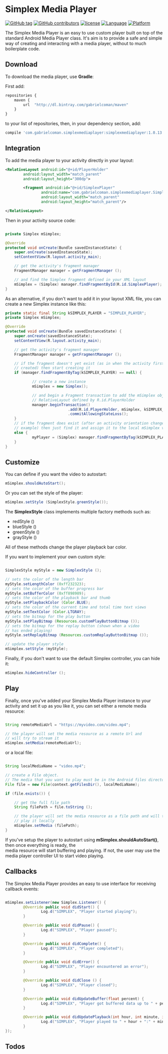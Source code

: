 Simplex Media Player
====================

[![GitHub tag](https://img.shields.io/github/tag/devgabrielcoman/simplex-media-player.svg)]() [![GitHub contributors](https://img.shields.io/github/contributors/devgabrielcoman/simplex-media-player.svg)]() [![license](https://img.shields.io/github/license/devgabrielcoman/simplex-media-player.svg)]() [![Language](https://img.shields.io/badge/language-java-f48041.svg?style=flat)]() [![Platform](https://img.shields.io/badge/platform-android-lightgrey.svg)]()

The Simplex Media Player is an easy to use custom player built on top of the standard Android Media Player class.
It's aim is to provide a safe and simple way of creating and interacting with a media player, without to much boilerplate code.

Download
--------

To download the media player, use **Gradle**:

First add:

```javascript
repositories {
    maven {
        url  "http://dl.bintray.com/gabrielcoman/maven"
    }
}

```

to your list of repositories, then, in your dependency section, add:

```javascript
compile 'com.gabrielcoman.simplexmediaplayer:simplexmediaplayer:1.0.13'

```

Integration
-----------

To add the media player to your activity directly in your layout:

```xml
<RelativeLayout android:id="@+id/PlayerHolder"
		android:layout_width="match_parent"
		android:layout_height="300dp">

		<fragment android:id="@+id/SimplexPlayer"
				android:name="com.gabrielcoman.simplexmediaplayer.Simplex"
				android:layout_width="match_parent"
				android:layout_height="match_parent"/>

</RelativeLayout>

```

Then in your activity source code:

```java

private Simplex mSimplex;

@Override
protected void onCreate(Bundle savedInstanceState) {
	super.onCreate(savedInstanceState);
	setContentView(R.layout.activity_main);

	// get the activity's fragment manager
	FragmentManager manager = getFragmentManager ();

	// and find the Simplex fragment defined in your XML layout
	mSimplex = (Simplex) manager.findFragmentById(R.id.SimplexPlayer);
}

```

As an alternative, if you don't want to add it in your layout XML file, you can create
a new Simplex instance like this:

```java
private static final String kSIMPLEX_PLAYER = "SIMPLEX_PLAYER";
private Simplex mSimplex;

@Override
protected void onCreate(Bundle savedInstanceState) {
	super.onCreate(savedInstanceState);
	setContentView(R.layout.activity_main);

	// get the activity's fragment manager
	FragmentManager manager = getFragmentManager ();

	// if the fragment doesn't yet exist (as in when the activity first gets
	// created) then start creating it
	if (manager.findFragmentByTag(kSIMPLEX_PLAYER) == null) {

			// create a new instance
			mSimplex = new Simplex();

			// and begin a Fragment transaction to add the mSimplex object to the
			// RelativeLayout defined by R.id.PlayerHolder
			manager.beginTransaction()
							.add(R.id.PlayerHolder, mSimplex, kSIMPLEX_PLAYER)
							.commitAllowingStateLoss();
	}
	// if the fragment does exist (after an activity orientation change, for
	// example) then just find it and assign it to the local mSimplex variable
	else {
			myPlayer = (Simplex) manager.findFragmentByTag(kSIMPLEX_PLAYER);
	}
}

```

Customize
---------

You can define if you want the video to autostart:

```java
mSimplex.shouldAutoStart();

```

Or you can set the style of the player:

```java
mSimplex.setStyle (SimplexStyle.greenStyle());

```

The **SimplexStyle** class implements multiple factory methods such as:

* redStyle ()
* blueStyle ()
* greenStyle ()
* grayStyle ()

All of these methods change the player playback bar color.

If you want to implement your own custom style:

```java

SimplexStyle myStyle = new SimplexStyle ();

// sets the color of the length bar
myStyle.setLengthColor (0xff232323);
// sets the color of the buffer progress bar
myStyle.setBufferColor (0xff898989);
// sets the color of the playback bar and thumb
myStyle.setPlaybackColor (Color.BLUE);
// sets the color of the current time and total time text views
myStyle.setTextColor (Color.LTGRAY);
// sets the bitmap for the play button
myStyle.setPlayBitmap (Resources.customPlayButtonBitmap ());
// sets the bitmap for the replay button (shown when a video
// has ended playing)
myStyle.setReplayBitmap (Resources.customReplayButtonBitmap ());

// update the player style
mSimplex.setStyle (myStyle);

```

Finally, if you don't want to use the default Simplex controller, you can hide it:

```java
mSimplex.hideController ();

```

Play
----

Finally, once you've added your Simplex Media Player instance to your activity and
set it up as you like it, you can set either a remote media resource:

```java

String remoteMediaUrl = "https://myvideo.com/video.mp4";

// the player will set the media resource as a remote Url and
// will try to stream it
mSimplex.setMedia(remoteMediaUrl);

```

or a local file:

```java

String localMediaName = "video.mp4";

// create a File object.
// The media that you want to play must be in the Android files directory
File file = new File(context.getFilesDir(), localMediaName);

if (file.exists()) {

	// get the full file path
	String filePath = file.toString ();

	// the player will set the media resource as a file path and will try to
	// play it locally
	mSimplex.setMedia (filePath);
}

```

If you've setup the player to autostart using **mSimplex.shouldAutoStart()**, then once everything is ready, the  
media resource will start buffering and playing.
If not, the user may use the media player controller UI to start video playing.

Callbacks
---------

The Simplex Media Player provides an easy to use interface for receiving callback events:

```java

mSimplex.setListener(new Simplex.Listener() {
		@Override public void didStart() {
				Log.d("SIMPLEX", "Player started playing");
		}

		@Override public void didPause() {
				Log.d("SIMPLEX", "Player paused");
		}

		@Override public void didComplete() {
				Log.d("SIMPLEX", "Player completed");
		}

		@Override public void didError() {
				Log.d("SIMPLEX", "Player encountered an error");
		}

		@Override public void didClose () {
				Log.d("SIMPLEX", "Player closed");
		}

		@Override public void didUpdateBuffer(float percent) {
				Log.d("SIMPLEX", "Player got buffered data up to " + percent);
		}

		@Override public void didUpdatePlayback(int hour, int minute, int second) {
				Log.d("SIMPLEX", "Player played to " + hour + ":" + minute + ":" + second);
		}
});

```

Todos
-----
